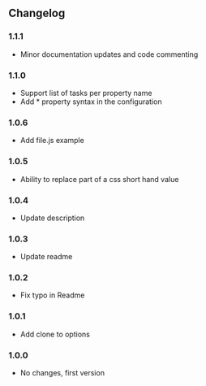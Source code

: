 ## Changelog

### 1.1.1

* Minor documentation updates and code commenting

### 1.1.0

* Support list of tasks per property name
* Add * property syntax in the configuration

### 1.0.6

* Add file.js example

### 1.0.5

* Ability to replace part of a css short hand value 

### 1.0.4

* Update description

### 1.0.3

* Update readme

### 1.0.2

* Fix typo in Readme

### 1.0.1

* Add clone to options

### 1.0.0

* No changes, first version

